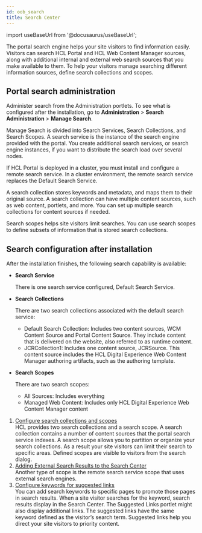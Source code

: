 ```yaml
---
id: oob_search
title: Search Center
---
```

import useBaseUrl from '@docusaurus/useBaseUrl';



The portal search engine helps your site visitors to find information easily. Visitors can search HCL Portal and HCL Web Content Manager sources, along with additional internal and external web search sources that you make available to them. To help your visitors manage searching different information sources, define search collections and scopes.

## Portal search administration

Administer search from the Administration portlets. To see what is configured after the installation, go to **Administration** \> **Search Administration** \> **Manage Search**.

Manage Search is divided into Search Services, Search Collections, and Search Scopes. A search service is the instance of the search engine provided with the portal. You create additional search services, or search engine instances, if you want to distribute the search load over several nodes.

If HCL Portal is deployed in a cluster, you must install and configure a remote search service. In a cluster environment, the remote search service replaces the Default Search Service.

A search collection stores keywords and metadata, and maps them to their original source. A search collection can have multiple content sources, such as web content, portlets, and more. You can set up multiple search collections for content sources if needed. 

Search scopes helps site visitors limit searches. You can use search scopes to define subsets of information that is stored search collections.

## Search configuration after installation

After the installation finishes, the following search capability is available:

-   **Search Service**

    There is one search service configured, Default Search Service.

-   **Search Collections**

    There are two search collections associated with the default search service:

    -   Default Search Collection: Includes two content sources, WCM Content Source and Portal Content Source. They include content that is delivered on the website, also referred to as runtime content.
    -   JCRCollection1: Includes one content source, JCRSource. This content source includes the HCL Digital Experience Web Content Manager authoring artifacts, such as the authoring template.
-   **Search Scopes**

    There are two search scopes:

    -   All Sources: Includes everything
    -   Managed Web Content: Includes only HCL Digital Experience Web Content Manager content

1.  [Configure search collections and scopes](oob_search_scope.md)  
HCL provides two search collections and a search scope. A search collection contains a number of content sources that the portal search service indexes. A search scope allows you to partition or organize your search collections. As a result your site visitors can limit their search to specific areas. Defined scopes are visible to visitors from the search dialog.
2.  [Adding External Search Results to the Search Center](oob_search_ext.md)  
Another type of scope is the remote search service scope that uses external search engines.
3.  [Configure keywords for suggested links](oob_search_links.md)  
 You can add search keywords to specific pages to promote those pages in search results. When a site visitor searches for the keyword, search results display in the Search Center. The Suggested Links portlet might also display additional links. The suggested links have the same keyword defined as the visitor’s search term. Suggested links help you direct your site visitors to priority content.

